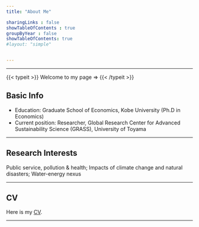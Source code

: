 ```yaml
---
title: "About Me"

sharingLinks : false
showTableOfContents : true
groupByYear : false
showTableOfContents: true
#layout: "simple"


---
```

---

{{< typeit >}}
Welcome to my page ⇒
{{< /typeit >}}

## Basic Info

- Education: Graduate School of Economics, Kobe University (Ph.D in Economics)
- Current position: Researcher, Global Research Center for Advanced Sustainability Science (GRASS), University of Toyama

---

## Research Interests

Public service, pollution & health; Impacts of climate change and natural disasters; Water-energy nexus

---

## CV

Here is my [CV](/posts/CV_Yangjie.pdf).

---